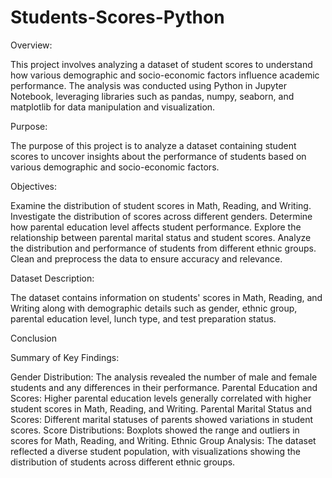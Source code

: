 # Students-Scores-Python

Overview:

This project involves analyzing a dataset of student scores to understand how various demographic and socio-economic factors influence academic performance. The analysis was conducted using Python in Jupyter Notebook, leveraging libraries such as pandas, numpy, seaborn, and matplotlib for data manipulation and visualization.

Purpose:

The purpose of this project is to analyze a dataset containing student scores to uncover insights about the performance of students based on various demographic and socio-economic factors.

Objectives:

Examine the distribution of student scores in Math, Reading, and Writing.
Investigate the distribution of scores across different genders.
Determine how parental education level affects student performance.
Explore the relationship between parental marital status and student scores.
Analyze the distribution and performance of students from different ethnic groups.
Clean and preprocess the data to ensure accuracy and relevance.

Dataset Description:

The dataset contains information on students' scores in Math, Reading, and Writing along with demographic details such as gender, ethnic group, parental education level, lunch type, and test preparation status.

Conclusion

Summary of Key Findings:

Gender Distribution: The analysis revealed the number of male and female students and any differences in their performance.
Parental Education and Scores: Higher parental education levels generally correlated with higher student scores in Math, Reading, and Writing.
Parental Marital Status and Scores: Different marital statuses of parents showed variations in student scores.
Score Distributions: Boxplots showed the range and outliers in scores for Math, Reading, and Writing.
Ethnic Group Analysis: The dataset reflected a diverse student population, with visualizations showing the distribution of students across different ethnic groups.
